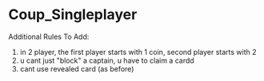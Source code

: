 # Coup_Singleplayer

Additional Rules To Add:
1. in 2 player, the first player starts with 1 coin, second player starts with 2
2. u cant just "block" a captain, u have to claim a cardd
3. cant use revealed card (as before)
